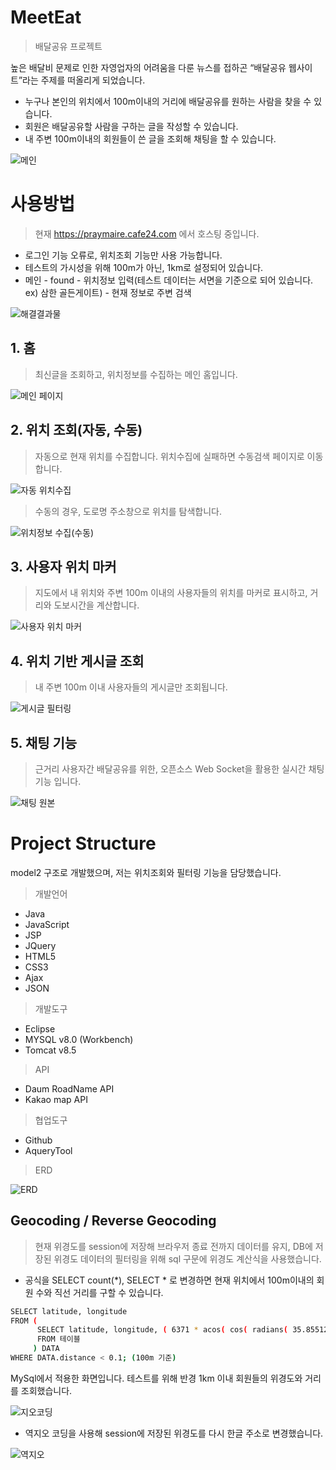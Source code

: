 # MeetEat
> 배달공유 프로젝트

높은 배달비 문제로 인한 자영업자의 어려움을 다룬 뉴스를 접하곤
 “배달공유 웹사이트”라는 주제를 떠올리게 되었습니다.
 
* 누구나 본인의 위치에서 100m이내의 거리에 배달공유를 원하는 사람을 찾을 수 있습니다. 
* 회원은 배달공유할 사람을 구하는 글을 작성할 수 있습니다.
* 내 주변 100m이내의 회원들이 쓴 글을 조회해 채팅을 할 수 있습니다.

![메인](https://user-images.githubusercontent.com/98367972/230483659-54817450-7e49-4b29-9156-dd23183d21eb.png)

# 사용방법
> 현재 https://praymaire.cafe24.com 에서 호스팅 중입니다. 
* 로그인 기능 오류로, 위치조회 기능만 사용 가능합니다.
* 테스트의 가시성을 위해 100m가 아닌, 1km로 설정되어 있습니다.
* 메인 - found - 위치정보 입력(테스트 데이터는 서면을 기준으로 되어 있습니다. ex) 삼한 골든게이트) - 현재 정보로 주변 검색

![해결결과물](https://user-images.githubusercontent.com/98367972/232584641-0f188694-0a7f-4719-b2ac-76b94f2b93d6.PNG)


## 1. 홈
> 최신글을 조회하고, 위치정보를 수집하는 메인 홈입니다.

![메인 페이지](https://user-images.githubusercontent.com/98367972/230483679-5cada741-22a5-4ce1-a4f3-c02f0f84fe26.png)

## 2. 위치 조회(자동, 수동)
> 자동으로 현재 위치를 수집합니다. 위치수집에 실패하면 수동검색 페이지로 이동합니다.

![자동 위치수집](https://user-images.githubusercontent.com/98367972/230476345-cbcbfab4-4670-4f4c-afcb-d94cb67024b0.png)

> 수동의 경우, 도로명 주소창으로 위치를 탐색합니다.

![위치정보 수집(수동)](https://user-images.githubusercontent.com/98367972/230476470-373a1952-d084-4d42-8cde-86d7c6613106.png)

## 3. 사용자 위치 마커
> 지도에서 내 위치와 주변 100m 이내의 사용자들의 위치를 마커로 표시하고, 거리와 도보시간을 계산합니다.

![사용자 위치 마커](https://user-images.githubusercontent.com/98367972/230476501-5ccbf81c-3096-41bb-a1a9-895704e3eed7.png)

## 4. 위치 기반 게시글 조회
> 내 주변 100m 이내 사용자들의 게시글만 조회됩니다.

![게시글 필터링](https://user-images.githubusercontent.com/98367972/230476491-64321e6e-2a65-4755-9a6e-d33591a73f08.png)

## 5. 채팅 기능
> 근거리 사용자간 배달공유를 위한, 오픈소스 Web Socket을 활용한 실시간 채팅기능 입니다.

![채팅 원본](https://user-images.githubusercontent.com/98367972/230476535-f238e579-ee2c-4c89-9d22-dc5f486fab7c.png)


# Project Structure

model2 구조로 개발했으며, 저는 위치조회와 필터링 기능을 담당했습니다.

> 개발언어 

* Java
* JavaScript
* JSP
* JQuery
* HTML5
* CSS3
* Ajax
* JSON

> 개발도구

* Eclipse
* MYSQL v8.0 (Workbench)
* Tomcat v8.5

> API

* Daum RoadName API
* Kakao map API

> 협업도구

* Github
* AqueryTool

> ERD

![ERD](https://user-images.githubusercontent.com/98367972/230483670-cac0db92-a709-4a94-92db-27f40b3e3f62.png)


## Geocoding / Reverse Geocoding
> 현재 위경도를 session에 저장해 브라우저 종료 전까지 데이터를 유지, DB에 저장된 위경도 데이터의 필터링을 위해 sql 구문에 위경도 계산식을 사용했습니다.

* 공식을 SELECT count(*), SELECT * 로 변경하면 현재 위치에서 100m이내의 회원 수와 직선 거리를 구할 수 있습니다.

```sh
SELECT latitude, longitude
FROM (
      SELECT latitude, longitude, ( 6371 * acos( cos( radians( 35.8551246 ) ) * cos( radians( latitude) ) * cos( radians( longitude ) - radians(128.5321680) ) + sin( radians(35.8551246) ) * sin( radians(latitude) ) ) ) AS distance
      FROM 테이블
     ) DATA
WHERE DATA.distance < 0.1; (100m 기준)
```

MySql에서 적용한 화면입니다. 테스트를 위해 반경 1km 이내 회원들의 위경도와 거리를 조회했습니다.

![지오코딩](https://user-images.githubusercontent.com/98367972/230740041-909a5809-4f53-47d5-909f-8dced0a6f1c8.png)



 * 역지오 코딩을 사용해 session에 저장된 위경도를 다시 한글 주소로 변경했습니다. 

![역지오](https://user-images.githubusercontent.com/98367972/230740045-7aaaa389-5b44-45c5-9784-0d39f7f11619.png)
